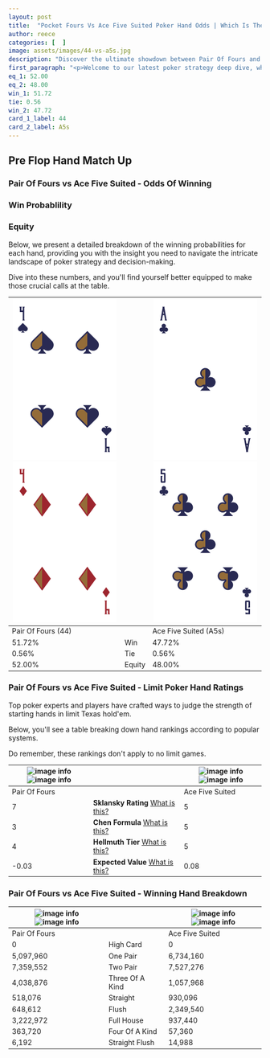 ```yaml
---
layout: post
title:  "Pocket Fours Vs Ace Five Suited Poker Hand Odds | Which Is The Better Hand In Poker? A Complete Guide"
author: reece
categories: [  ]
image: assets/images/44-vs-a5s.jpg
description: "Discover the ultimate showdown between Pair Of Fours and Ace Five Suited in poker! Uncover the odds, strategies, and scenarios where one hand triumphs over the other. Get ready to up your poker game with this thrilling analysis."
first_paragraph: "<p>Welcome to our latest poker strategy deep dive, where we're pitting two distinct hands against each other in a high-stakes showdown: Pair Of Fours vs Ace Five Suited.</p><p>In the dynamic world of poker, every decision counts, and knowing which hand holds the upper hand is key to your success at the table.</p><p>In this article, we'll dissect these two hands, explore the scenarios where one dominates the other, and equip you with the knowledge to make strategic choices that can tip the odds in your favor.</p><p>Get ready to unravel the intriguing dynamics of these poker hands and elevate your game to new heights.</p>"
eq_1: 52.00
eq_2: 48.00
win_1: 51.72
tie: 0.56
win_2: 47.72
card_1_label: 44
card_2_label: A5s
---
```




[comment]: # (sp0)

## Pre Flop Hand Match Up

<div class="table hand-ratings" markdown="1"> 



### Pair Of Fours vs Ace Five Suited - Odds Of Winning


  
<div class="row graphs"> 
<div class="col-lg-6">
    <h3>Win Probablility</h3>
    <canvas id="WinChart"></canvas>
</div>
<div class="col-lg-6">
    <h3>Equity</h3>
    <canvas id="EquityChart"></canvas>
</div>
</div>

  Below, we present a detailed breakdown of the winning probabilities for each hand, providing you with the insight you need to navigate the intricate landscape of poker strategy and decision-making. 

Dive into these numbers, and you'll find yourself better equipped to make those crucial calls at the table.


    
| ![image info](assets/images/hand1/4.png) ![image info](assets/images/hand1/4o.png) |  | ![image info](assets/images/hand2/a.png) ![image info](assets/images/hand2/5.png) |
| -------- | -------- | -------- |
| Pair Of Fours (44) |  | Ace Five Suited (A5s) |
| 51.72% | Win | 47.72% |
| 0.56% | Tie | 0.56% |
| 52.00% | Equity | 48.00% |




[comment]: # (sp1)



### Pair Of Fours vs Ace Five Suited - Limit Poker Hand Ratings

Top poker experts and players have crafted ways to judge the strength of starting hands in limit Texas hold'em. 

Below, you'll see a table breaking down hand rankings according to popular systems. 

Do remember, these rankings don't apply to no limit games.


    
| ![image info](https://www.riverpairs.com/assets/images/hand1/4.png) ![image info](https://www.riverpairs.com/assets/images/hand1/4o.png) |  | ![image info](https://www.riverpairs.com/assets/images/hand2/a.png) ![image info](https://www.riverpairs.com/assets/images/hand2/5.png) |
| -------- | -------- | -------- |
| Pair Of Fours |  | Ace Five Suited |
| 7 | **Sklansky Rating** [What is this?](/sklansky-rating-explained) | 5 |
| 3 | **Chen Formula** [What is this?](/chen-formula-explained) | 5 |
| 4 | **Hellmuth Tier** [What is this?](/Hellmuth-tier-explained) | 5 |
| -0.03 | **Expected Value** [What is this?](/expected-value-explained) | 0.08 |




[comment]: # (sp2)



### Pair Of Fours vs Ace Five Suited - Winning Hand Breakdown


    
| ![image info](https://www.riverpairs.com/assets/images/hand1/4.png) ![image info](https://www.riverpairs.com/assets/images/hand1/4o.png) |  | ![image info](https://www.riverpairs.com/assets/images/hand2/a.png) ![image info](https://www.riverpairs.com/assets/images/hand2/5.png) |
| -------- | -------- | -------- |
| Pair Of Fours |  | Ace Five Suited |
| 0 | High Card | 0 |
| 5,097,960 | One Pair | 6,734,160 |
| 7,359,552 | Two Pair | 7,527,276 |
| 4,038,876 | Three Of A Kind | 1,057,968 |
| 518,076 | Straight | 930,096 |
| 648,612 | Flush | 2,349,540 |
| 3,222,972 | Full House | 937,440 |
| 363,720 | Four Of A Kind | 57,360 |
| 6,192 | Straight Flush | 14,988 |




[comment]: # (sp3)



</div>

[comment]: # (sp4)



[comment]: # (sp5)

